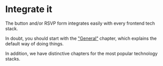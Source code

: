 
# Integrate it

The button and/or RSVP form integrates easily with every frontend tech stack.

In doubt, you should start with the ["General"](./integration/general) chapter, which explains the default way of doing things.

In addition, we have distinctive chapters for the most popular technology stacks.

